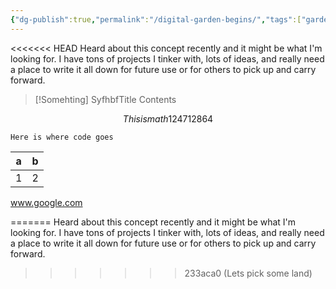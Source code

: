 ```yaml
---
{"dg-publish":true,"permalink":"/digital-garden-begins/","tags":["gardenEntry"]}
---
```


<<<<<<< HEAD
Heard about this concept recently and it might be what I'm looking for. I have tons of projects I tinker with, lots of ideas, and really need a place to write it all down for future use or for others to pick up and carry forward.



> [!Somehting] SyfhbfTitle
> Contents

$$
This is math 124712864
$$

```
Here is where code goes

```

| a | b |
| --- | --- |
| 1 | 2 |

www.google.com

=======
Heard about this concept recently and it might be what I'm looking for. I have tons of projects I tinker with, lots of ideas, and really need a place to write it all down for future use or for others to pick up and carry forward.
>>>>>>> 233aca0 (Lets pick some land)
